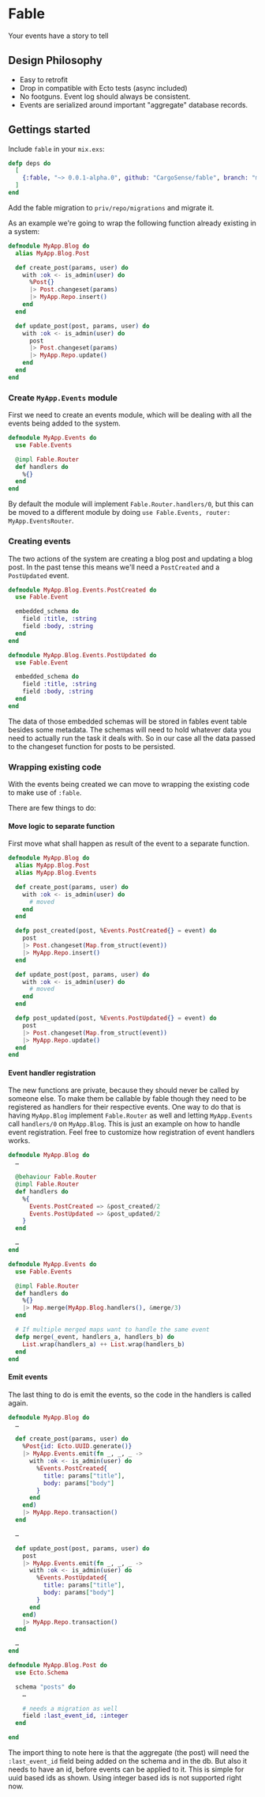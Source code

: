 # Fable

Your events have a story to tell

## Design Philosophy

- Easy to retrofit
- Drop in compatible with Ecto tests (async included)
- No footguns. Event log should always be consistent.
- Events are serialized around important "aggregate" database records.


## Gettings started

Include `fable` in your `mix.exs`:

```elixir
defp deps do
  [
    {:fable, "~> 0.0.1-alpha.0", github: "CargoSense/fable", branch: "master"}
  ]
end
```

Add the fable migration to `priv/repo/migrations` and migrate it.

As an example we're going to wrap the following function already existing in
a system:

```elixir
defmodule MyApp.Blog do
  alias MyApp.Blog.Post

  def create_post(params, user) do
    with :ok <- is_admin(user) do
      %Post{}
      |> Post.changeset(params)
      |> MyApp.Repo.insert()
    end
  end

  def update_post(post, params, user) do
    with :ok <- is_admin(user) do
      post
      |> Post.changeset(params)
      |> MyApp.Repo.update()
    end
  end
end
```

### Create `MyApp.Events` module

First we need to create an events module, which will be dealing with all the events
being added to the system.

```elixir
defmodule MyApp.Events do
  use Fable.Events

  @impl Fable.Router
  def handlers do
    %{}
  end
end
```

By default the module will implement `Fable.Router.handlers/0`, but this can
be moved to a different module by doing `use Fable.Events, router: MyApp.EventsRouter`.

### Creating events

The two actions of the system are creating a blog post and updating a blog post.
In the past tense this means we'll need a `PostCreated` and a `PostUpdated` event.

```elixir
defmodule MyApp.Blog.Events.PostCreated do
  use Fable.Event

  embedded_schema do
    field :title, :string
    field :body, :string
  end
end

defmodule MyApp.Blog.Events.PostUpdated do
  use Fable.Event

  embedded_schema do
    field :title, :string
    field :body, :string
  end
end
```

The data of those embedded schemas will be stored in fables event table besides
some metadata. The schemas will need to hold whatever data you need to actually
run the task it deals with. So in our case all the data passed to the changeset
function for posts to be persisted.

### Wrapping existing code

With the events being created we can move to wrapping the existing code to make
use of `:fable`.

There are few things to do: 

#### Move logic to separate function

First move what shall happen as result of the event to a separate function.

```elixir
defmodule MyApp.Blog do
  alias MyApp.Blog.Post
  alias MyApp.Blog.Events

  def create_post(params, user) do
    with :ok <- is_admin(user) do
      # moved
    end
  end

  defp post_created(post, %Events.PostCreated{} = event) do
    post
    |> Post.changeset(Map.from_struct(event))
    |> MyApp.Repo.insert()
  end

  def update_post(post, params, user) do
    with :ok <- is_admin(user) do
      # moved
    end
  end

  defp post_updated(post, %Events.PostUpdated{} = event) do
    post
    |> Post.changeset(Map.from_struct(event))
    |> MyApp.Repo.update()
  end
end
```

#### Event handler registration

The new functions are private, because they should never be called by someone else.
To make them be callable by fable though they need to be registered as handlers for
their respective events. One way to do that is having `MyApp.Blog` implement 
`Fable.Router` as well and letting `MyApp.Events` call `handlers/0` on `MyApp.Blog`.
This is just an example on how to handle event registration. Feel free to customize
how registration of event handlers works.

```elixir
defmodule MyApp.Blog do
  …

  @behaviour Fable.Router
  @impl Fable.Router
  def handlers do
    %{
      Events.PostCreated => &post_created/2
      Events.PostUpdated => &post_updated/2
    }
  end

  …
end

defmodule MyApp.Events do
  use Fable.Events

  @impl Fable.Router
  def handlers do
    %{}
    |> Map.merge(MyApp.Blog.handlers(), &merge/3)
  end

  # If multiple merged maps want to handle the same event
  defp merge(_event, handlers_a, handlers_b) do
    List.wrap(handlers_a) ++ List.wrap(handlers_b)
  end
end
```

#### Emit events

The last thing to do is emit the events, so the code in the handlers is called
again.

```elixir
defmodule MyApp.Blog do
  …

  def create_post(params, user) do
    %Post{id: Ecto.UUID.generate()}
    |> MyApp.Events.emit(fn _, _, _ -> 
      with :ok <- is_admin(user) do
        %Events.PostCreated{
          title: params["title"],
          body: params["body"]
        }
      end
    end)
    |> MyApp.Repo.transaction()
  end

  …

  def update_post(post, params, user) do
    post
    |> MyApp.Events.emit(fn _, _, _ -> 
      with :ok <- is_admin(user) do
        %Events.PostUpdated{
          title: params["title"],
          body: params["body"]
        }
      end
    end)
    |> MyApp.Repo.transaction()
  end

  …
end

defmodule MyApp.Blog.Post do
  use Ecto.Schema

  schema "posts" do
    …

    # needs a migration as well
    field :last_event_id, :integer
  end

end
```

The import thing to note here is that the aggregate (the post) will need the
`:last_event_id` field being added on the schema and in the db. But also it needs
to have an id, before events can be applied to it. This is simple for uuid based
ids as shown. Using integer based ids is not supported right now.
